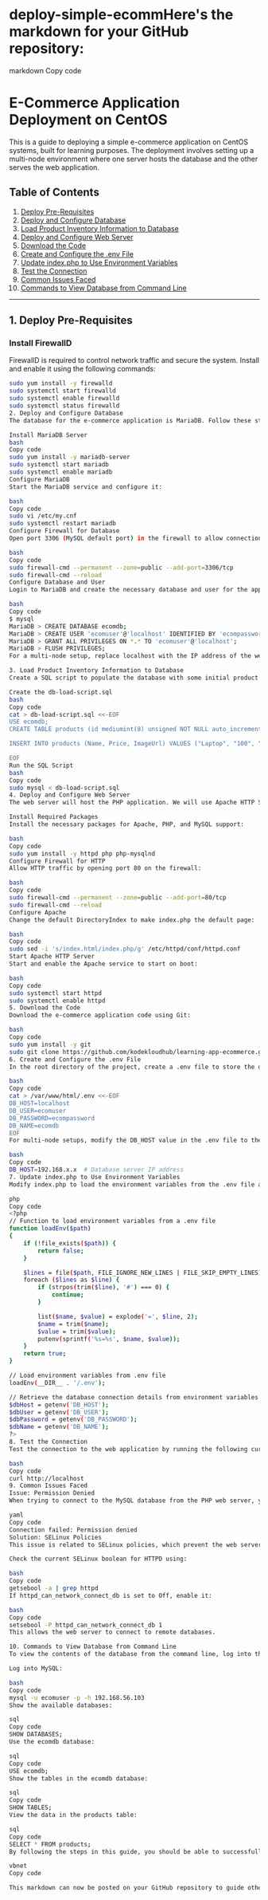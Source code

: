# deploy-simple-ecommHere's the markdown for your GitHub repository:

markdown
Copy code
# E-Commerce Application Deployment on CentOS

This is a guide to deploying a simple e-commerce application on CentOS systems, built for learning purposes. The deployment involves setting up a multi-node environment where one server hosts the database and the other serves the web application.

## Table of Contents

1. [Deploy Pre-Requisites](#1-deploy-pre-requisites)
2. [Deploy and Configure Database](#2-deploy-and-configure-database)
3. [Load Product Inventory Information to Database](#3-load-product-inventory-information-to-database)
4. [Deploy and Configure Web Server](#4-deploy-and-configure-web-server)
5. [Download the Code](#5-download-the-code)
6. [Create and Configure the .env File](#6-create-and-configure-the-env-file)
7. [Update index.php to Use Environment Variables](#7-update-indexphp-to-use-environment-variables)
8. [Test the Connection](#8-test-the-connection)
9. [Common Issues Faced](#9-common-issues-faced)
10. [Commands to View Database from Command Line](#10-commands-to-view-database-from-command-line)

---

## 1. **Deploy Pre-Requisites**

### Install FirewallD

FirewallD is required to control network traffic and secure the system. Install and enable it using the following commands:

```bash
sudo yum install -y firewalld
sudo systemctl start firewalld
sudo systemctl enable firewalld
sudo systemctl status firewalld
2. Deploy and Configure Database
The database for the e-commerce application is MariaDB. Follow these steps to install and configure it.

Install MariaDB Server
bash
Copy code
sudo yum install -y mariadb-server
sudo systemctl start mariadb
sudo systemctl enable mariadb
Configure MariaDB
Start the MariaDB service and configure it:

bash
Copy code
sudo vi /etc/my.cnf
sudo systemctl restart mariadb
Configure Firewall for Database
Open port 3306 (MySQL default port) in the firewall to allow connections to the database server:

bash
Copy code
sudo firewall-cmd --permanent --zone=public --add-port=3306/tcp
sudo firewall-cmd --reload
Configure Database and User
Login to MariaDB and create the necessary database and user for the application:

bash
Copy code
$ mysql
MariaDB > CREATE DATABASE ecomdb;
MariaDB > CREATE USER 'ecomuser'@'localhost' IDENTIFIED BY 'ecompassword';
MariaDB > GRANT ALL PRIVILEGES ON *.* TO 'ecomuser'@'localhost';
MariaDB > FLUSH PRIVILEGES;
For a multi-node setup, replace localhost with the IP address of the web server where PHP is running (e.g., 'ecomuser'@'web-server-ip').

3. Load Product Inventory Information to Database
Create a SQL script to populate the database with some initial product information.

Create the db-load-script.sql
bash
Copy code
cat > db-load-script.sql <<-EOF
USE ecomdb;
CREATE TABLE products (id mediumint(8) unsigned NOT NULL auto_increment, Name varchar(255) default NULL, Price varchar(255) default NULL, ImageUrl varchar(255) default NULL, PRIMARY KEY (id)) AUTO_INCREMENT=1;

INSERT INTO products (Name, Price, ImageUrl) VALUES ("Laptop", "100", "c-1.png"), ("Drone", "200", "c-2.png"), ("VR", "300", "c-3.png"), ("Tablet", "50", "c-5.png"), ("Watch", "90", "c-6.png"), ("Phone Covers", "20", "c-7.png"), ("Phone", "80", "c-8.png"), ("Laptop", "150", "c-4.png");

EOF
Run the SQL Script
bash
Copy code
sudo mysql < db-load-script.sql
4. Deploy and Configure Web Server
The web server will host the PHP application. We will use Apache HTTP Server (httpd) along with PHP and the MySQLnd extension.

Install Required Packages
Install the necessary packages for Apache, PHP, and MySQL support:

bash
Copy code
sudo yum install -y httpd php php-mysqlnd
Configure Firewall for HTTP
Allow HTTP traffic by opening port 80 on the firewall:

bash
Copy code
sudo firewall-cmd --permanent --zone=public --add-port=80/tcp
sudo firewall-cmd --reload
Configure Apache
Change the default DirectoryIndex to make index.php the default page:

bash
Copy code
sudo sed -i 's/index.html/index.php/g' /etc/httpd/conf/httpd.conf
Start Apache HTTP Server
Start and enable the Apache service to start on boot:

bash
Copy code
sudo systemctl start httpd
sudo systemctl enable httpd
5. Download the Code
Download the e-commerce application code using Git:

bash
Copy code
sudo yum install -y git
sudo git clone https://github.com/kodekloudhub/learning-app-ecommerce.git /var/www/html/
6. Create and Configure the .env File
In the root directory of the project, create a .env file to store the database connection information.

bash
Copy code
cat > /var/www/html/.env <<-EOF
DB_HOST=localhost
DB_USER=ecomuser
DB_PASSWORD=ecompassword
DB_NAME=ecomdb
EOF
For multi-node setups, modify the DB_HOST value in the .env file to the IP address of the database server:

bash
Copy code
DB_HOST=192.168.x.x  # Database server IP address
7. Update index.php to Use Environment Variables
Modify index.php to load the environment variables from the .env file and use them for the database connection:

php
Copy code
<?php
// Function to load environment variables from a .env file
function loadEnv($path)
{
    if (!file_exists($path)) {
        return false;
    }

    $lines = file($path, FILE_IGNORE_NEW_LINES | FILE_SKIP_EMPTY_LINES);
    foreach ($lines as $line) {
        if (strpos(trim($line), '#') === 0) {
            continue;
        }

        list($name, $value) = explode('=', $line, 2);
        $name = trim($name);
        $value = trim($value);
        putenv(sprintf('%s=%s', $name, $value));
    }
    return true;
}

// Load environment variables from .env file
loadEnv(__DIR__ . '/.env');

// Retrieve the database connection details from environment variables
$dbHost = getenv('DB_HOST');
$dbUser = getenv('DB_USER');
$dbPassword = getenv('DB_PASSWORD');
$dbName = getenv('DB_NAME');
?>
8. Test the Connection
Test the connection to the web application by running the following curl command:

bash
Copy code
curl http://localhost
9. Common Issues Faced
Issue: Permission Denied
When trying to connect to the MySQL database from the PHP web server, you might encounter the following error:

yaml
Copy code
Connection failed: Permission denied
Solution: SELinux Policies
This issue is related to SELinux policies, which prevent the web server from connecting to a remote database by default. To resolve this:

Check the current SELinux boolean for HTTPD using:

bash
Copy code
getsebool -a | grep httpd
If httpd_can_network_connect_db is set to Off, enable it:

bash
Copy code
setsebool -P httpd_can_network_connect_db 1
This allows the web server to connect to remote databases.

10. Commands to View Database from Command Line
To view the contents of the database from the command line, log into the MySQL/MariaDB server and run the following commands:

Log into MySQL:

bash
Copy code
mysql -u ecomuser -p -h 192.168.56.103
Show the available databases:

sql
Copy code
SHOW DATABASES;
Use the ecomdb database:

sql
Copy code
USE ecomdb;
Show the tables in the ecomdb database:

sql
Copy code
SHOW TABLES;
View the data in the products table:

sql
Copy code
SELECT * FROM products;
By following the steps in this guide, you should be able to successfully deploy and configure the e-commerce application on CentOS, even in a multi-node environment. If any issues arise, refer to the troubleshooting section and try the solutions provided.

vbnet
Copy code

This markdown can now be posted on your GitHub repository to guide others through the deployment process.





